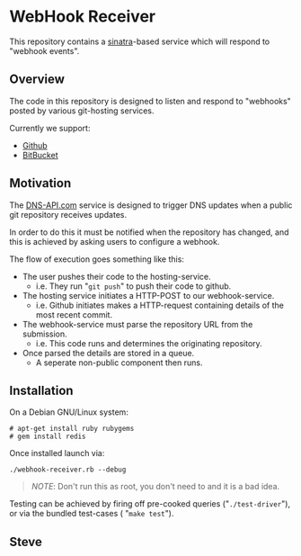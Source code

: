 
WebHook Receiver
================

This repository contains a [sinatra](http://sinatrarb.com/)-based service which will respond to
"webhook events".


Overview
--------

The code in this repository is designed to listen and respond to "webhooks"
posted by various git-hosting services.

Currently we support:

* [Github](http://github.com/)
* [BitBucket](http://bitbucket.com/)



Motivation
----------

The [DNS-API.com](https://dns-api.com/) service is designed to trigger DNS
updates when a public git repository receives updates.

In order to do this it must be notified when the repository has changed,
and this is achieved by asking users to configure a webhook.

The flow of execution goes something like this:

* The user pushes their code to the hosting-service.
    * i.e. They run "`git push`" to push their code to github.
* The hosting service initiates a HTTP-POST to our webhook-service.
    * i.e. Github initiates makes a HTTP-request containing details of the most recent commit.
* The webhook-service must parse the repository URL from the submission.
    * i.e. This code runs and determines the originating repository.
* Once parsed the details are stored in a queue.
    * A seperate non-public component then runs.



Installation
-------------

On a Debian GNU/Linux system:

    # apt-get install ruby rubygems
    # gem install redis

Once installed launch via:

    ./webhook-receiver.rb --debug

>*NOTE*: Don't run this as root, you don't need to and it is a bad idea.

Testing can be achieved by firing off pre-cooked queries ("`./test-driver`"), or via the bundled test-cases ( "`make test`").


Steve
--- 
